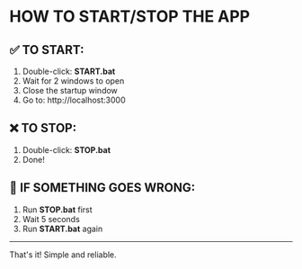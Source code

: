 # HOW TO START/STOP THE APP

## ✅ TO START:
1. Double-click: **START.bat**
2. Wait for 2 windows to open
3. Close the startup window
4. Go to: http://localhost:3000

## ❌ TO STOP:
1. Double-click: **STOP.bat**
2. Done!

## 🔧 IF SOMETHING GOES WRONG:
1. Run **STOP.bat** first
2. Wait 5 seconds
3. Run **START.bat** again

---

That's it! Simple and reliable.
